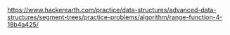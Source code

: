 https://www.hackerearth.com/practice/data-structures/advanced-data-structures/segment-trees/practice-problems/algorithm/range-function-4-18b4a425/
